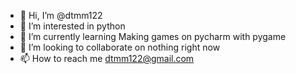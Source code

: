 - 👋 Hi, I’m @dtmm122
- 👀 I’m interested in python
- 🌱 I’m currently learning Making games on pycharm with pygame
- 💞️ I’m looking to collaborate on nothing right now
- 📫 How to reach me dtmm122@gmail.com
